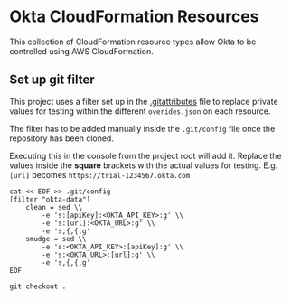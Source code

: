 # Okta CloudFormation Resources

This collection of CloudFormation resource types allow Okta to be controlled using AWS CloudFormation.

## Set up git filter

This project uses a filter set up in the [.gitattributes](.gitattributes) file to replace private values for testing within the different `overides.json` on each resource.

The filter has to be added manually inside the `.git/config` file once the repository has been cloned.

Executing this in the console from the project root will add it. Replace the values inside the __square__ brackets with the actual values for testing. E.g.
`[url]` becomes `https://trial-1234567.okta.com`

```properties
cat << EOF >> .git/config
[filter "okta-data"]
	clean = sed \\
		-e 's:[apiKey]:<OKTA_API_KEY>:g' \\
		-e 's:[url]:<OKTA_URL>:g' \\
		-e 's,{,{,g'
	smudge = sed \\
		-e 's:<OKTA_API_KEY>:[apiKey]:g' \\
		-e 's:<OKTA_URL>:[url]:g' \\
        -e 's,{,{,g'
EOF

git checkout .
```
